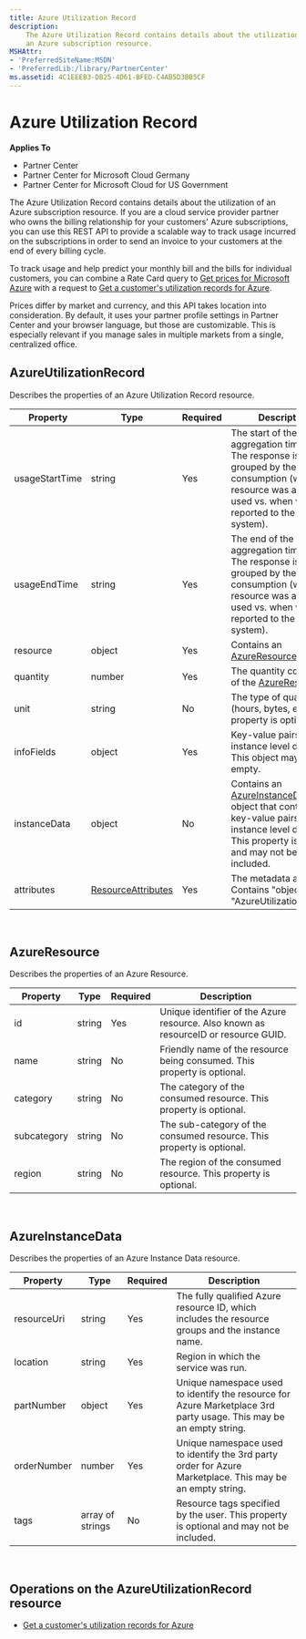```yaml
---
title: Azure Utilization Record
description: 
    The Azure Utilization Record contains details about the utilization of
    an Azure subscription resource.
MSHAttr:
- 'PreferredSiteName:MSDN'
- 'PreferredLib:/library/PartnerCenter'
ms.assetid: 4C1EEEB3-DB25-4D61-BFED-C4AB5D3BB5CF
---
```


# Azure Utilization Record


<span class="sidebar_heading" style="font-weight: bold;">Applies
To</span>

-   Partner Center
-   Partner Center for Microsoft Cloud Germany
-   Partner Center for Microsoft Cloud for US Government

The Azure Utilization Record contains details about the utilization of
an Azure subscription resource. If you are a cloud service provider
partner who owns the billing relationship for your customers' Azure
subscriptions, you can use this REST API to provide a scalable way to
track usage incurred on the subscriptions in order to send an invoice to
your customers at the end of every billing cycle.

To track usage and help predict your monthly bill and the bills for
individual customers, you can combine a Rate Card query to [Get prices
for Microsoft Azure](get_prices_for_microsoft_azure.htm) with a request
to [Get a customer's utilization records for
Azure](get_a_customer_s_utilization_record_for_azure.htm).

Prices differ by market and currency, and this API takes location into
consideration. By default, it uses your partner profile settings in
Partner Center and your browser language, but those are customizable.
This is especially relevant if you manage sales in multiple markets from
a single, centralized office.

## <span id="AzureUtilizationRecord"></span><span id="azureutilizationrecord"></span><span id="AZUREUTILIZATIONRECORD"></span>AzureUtilizationRecord


Describes the properties of an Azure Utilization Record resource.

| Property       | Type                                      | Required | Description                                                                                                                                                                             |
|----------------|-------------------------------------------|----------|-----------------------------------------------------------------------------------------------------------------------------------------------------------------------------------------|
| usageStartTime | string                                    | Yes      | The start of the usage aggregation time range. The response is grouped by the time of consumption (when the resource was actually used vs. when was it reported to the billing system). |
| usageEndTime   | string                                    | Yes      | The end of the usage aggregation time range. The response is grouped by the time of consumption (when the resource was actually used vs. when was it reported to the billing system).   |
| resource       | object                                    | Yes      | Contains an [AzureResource](#azureresource) object.                                                                                                                                     |
| quantity       | number                                    | Yes      | The quantity consumed of the [AzureResource.](#azureresource)                                                                                                                           |
| unit           | string                                    | No       | The type of quantity (hours, bytes, etc.) This property is optional                                                                                                                     |
| infoFields     | object                                    | Yes      | Key-value pairs of instance level details. This object may be empty.                                                                                                                    |
| instanceData   | object                                    | No       | Contains an [AzureInstanceData](#azureinstancedata) object that contains key-value pairs of instance level details. This property is optional and may not be included.                  |
| attributes     | [ResourceAttributes](#resourceattributes) | Yes      | The metadata attributes. Contains "objectType": "AzureUtilizationRecord"                                                                                                                |

 

## <span id="AzureResource"></span><span id="azureresource"></span><span id="AZURERESOURCE"></span>AzureResource


Describes the properties of an Azure Resource.

| Property    | Type   | Required | Description                                                                         |
|-------------|--------|----------|-------------------------------------------------------------------------------------|
| id          | string | Yes      | Unique identifier of the Azure resource. Also known as resourceID or resource GUID. |
| name        | string | No       | Friendly name of the resource being consumed. This property is optional.            |
| category    | string | No       | The category of the consumed resource. This property is optional.                   |
| subcategory | string | No       | The sub-category of the consumed resource. This property is optional.               |
| region      | string | No       | The region of the consumed resource. This property is optional.                     |

 

## <span id="AzureInstanceData"></span><span id="azureinstancedata"></span><span id="AZUREINSTANCEDATA"></span>AzureInstanceData


Describes the properties of an Azure Instance Data resource.

| Property    | Type             | Required | Description                                                                                                        |
|-------------|------------------|----------|--------------------------------------------------------------------------------------------------------------------|
| resourceUri | string           | Yes      | The fully qualified Azure resource ID, which includes the resource groups and the instance name.                   |
| location    | string           | Yes      | Region in which the service was run.                                                                               |
| partNumber  | object           | Yes      | Unique namespace used to identify the resource for Azure Marketplace 3rd party usage. This may be an empty string. |
| orderNumber | number           | Yes      | Unique namespace used to identify the 3rd party order for Azure Marketplace. This may be an empty string.          |
| tags        | array of strings | No       | Resource tags specified by the user. This property is optional and may not be included.                            |

 

## <span id="Operations_on_the_AzureUtilizationRecord_resource"></span><span id="operations_on_the_azureutilizationrecord_resource"></span><span id="OPERATIONS_ON_THE_AZUREUTILIZATIONRECORD_RESOURCE"></span>Operations on the AzureUtilizationRecord resource


-   [Get a customer's utilization records for
    Azure](get_a_customer_s_utilization_record_for_azure.htm)

 

 




